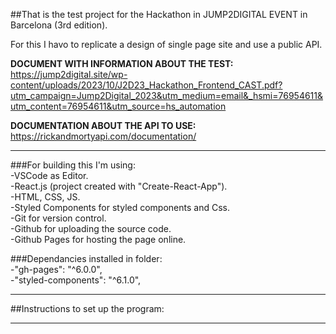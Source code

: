 ##That is the test project for the Hackathon in JUMP2DIGITAL EVENT in Barcelona (3rd edition).  

For this I havo to replicate a design of single page site and use a public API.  

__DOCUMENT WITH INFORMATION ABOUT THE TEST:__  
https://jump2digital.site/wp-content/uploads/2023/10/J2D23_Hackathon_Frontend_CAST.pdf?utm_campaign=Jump2Digital_2023&utm_medium=email&_hsmi=76954611&utm_content=76954611&utm_source=hs_automation  

__DOCUMENTATION ABOUT THE API TO USE:__  
https://rickandmortyapi.com/documentation/  

_____________________________________________________________________________________

###For building this I'm using:  
  -VSCode as Editor.  
  -React.js (project created with "Create-React-App").  
  -HTML, CSS, JS.  
  -Styled Components for styled components and Css.  
  -Git for version control.  
  -Github for uploading the source code.  
  -Github Pages for hosting the page online.  

###Dependancies installed in folder:  
  -"gh-pages": "^6.0.0",  
  -"styled-components": "^6.1.0",  


_____________________________________________________________________________________


##Instructions to set up the program:



_____________________________________________________________________________________


